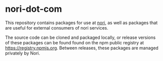 # nori-dot-com

This repository contains packages for use at [nori](https://nori.com), as well as packages that are useful for external consumers of nori services.

The source code can be cloned and packaged locally, or release versions of these packages can be found found on the npm public registry at https://registry.npmjs.org. Between releases, these packages are managed privately by Nori.
